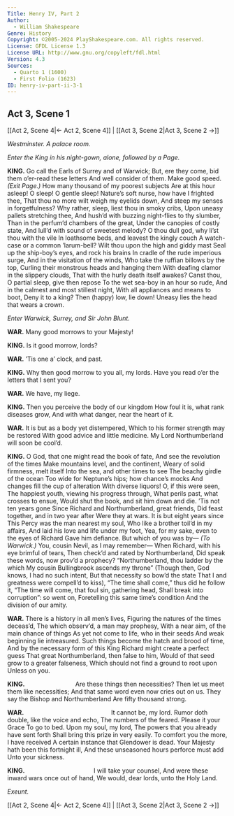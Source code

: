 ```yaml
---
Title: Henry IV, Part 2
Author: 
  - William Shakespeare
Genre: History
Copyright: ©2005-2024 PlayShakespeare.com. All rights reserved.
License: GFDL License 1.3
License URL: http://www.gnu.org/copyleft/fdl.html
Version: 4.3
Sources:
  - Quarto 1 (1600)
  - First Folio (1623)
ID: henry-iv-part-ii-3-1
---
```


## Act 3, Scene 1
[[Act 2, Scene 4|← Act 2, Scene 4]] | [[Act 3, Scene 2|Act 3, Scene 2 →]]

*Westminster. A palace room.*

*Enter the King in his night-gown, alone, followed by a Page.*

**KING.**
Go call the Earls of Surrey and of Warwick;
But, ere they come, bid them o’er-read these letters
And well consider of them. Make good speed.
*(Exit Page.)*
How many thousand of my poorest subjects
Are at this hour asleep! O sleep! O gentle sleep!
Nature’s soft nurse, how have I frighted thee,
That thou no more wilt weigh my eyelids down,
And steep my senses in forgetfulness?
Why rather, sleep, liest thou in smoky cribs,
Upon uneasy pallets stretching thee,
And hush’d with buzzing night-flies to thy slumber,
Than in the perfum’d chambers of the great,
Under the canopies of costly state,
And lull’d with sound of sweetest melody?
O thou dull god, why li’st thou with the vile
In loathsome beds, and leavest the kingly couch
A watch-case or a common ’larum-bell?
Wilt thou upon the high and giddy mast
Seal up the ship-boy’s eyes, and rock his brains
In cradle of the rude imperious surge,
And in the visitation of the winds,
Who take the ruffian billows by the top,
Curling their monstrous heads and hanging them
With deafing clamor in the slippery clouds,
That with the hurly death itself awakes?
Canst thou, O partial sleep, give then repose
To the wet sea-boy in an hour so rude,
And in the calmest and most stillest night,
With all appliances and means to boot,
Deny it to a king? Then (happy) low, lie down!
Uneasy lies the head that wears a crown.

*Enter Warwick, Surrey, and Sir John Blunt.*

**WAR.**
Many good morrows to your Majesty!

**KING.**
Is it good morrow, lords?

**WAR.**
’Tis one a’ clock, and past.

**KING.**
Why then good morrow to you all, my lords.
Have you read o’er the letters that I sent you?

**WAR.**
We have, my liege.

**KING.**
Then you perceive the body of our kingdom
How foul it is, what rank diseases grow,
And with what danger, near the heart of it.

**WAR.**
It is but as a body yet distempered,
Which to his former strength may be restored
With good advice and little medicine.
My Lord Northumberland will soon be cool’d.

**KING.**
O God, that one might read the book of fate,
And see the revolution of the times
Make mountains level, and the continent,
Weary of solid firmness, melt itself
Into the sea, and other times to see
The beachy girdle of the ocean
Too wide for Neptune’s hips; how chance’s mocks
And changes fill the cup of alteration
With diverse liquors! O, if this were seen,
The happiest youth, viewing his progress through,
What perils past, what crosses to ensue,
Would shut the book, and sit him down and die.
’Tis not ten years gone
Since Richard and Northumberland, great friends,
Did feast together, and in two year after
Were they at wars. It is but eight years since
This Percy was the man nearest my soul,
Who like a brother toil’d in my affairs,
And laid his love and life under my foot,
Yea, for my sake, even to the eyes of Richard
Gave him defiance. But which of you was by⁠—
*(To Warwick.)*
You, cousin Nevil, as I may remember⁠—
When Richard, with his eye brimful of tears,
Then check’d and rated by Northumberland,
Did speak these words, now prov’d a prophecy?
“Northumberland, thou ladder by the which
My cousin Bullingbrook ascends my throne”
(Though then, God knows, I had no such intent,
But that necessity so bow’d the state
That I and greatness were compell’d to kiss),
“The time shall come,” thus did he follow it,
“The time will come, that foul sin, gathering head,
Shall break into corruption”: so went on,
Foretelling this same time’s condition
And the division of our amity.

**WAR.**
There is a history in all men’s lives,
Figuring the natures of the times deceas’d,
The which observ’d, a man may prophesy,
With a near aim, of the main chance of things
As yet not come to life, who in their seeds
And weak beginning lie intreasured.
Such things become the hatch and brood of time,
And by the necessary form of this
King Richard might create a perfect guess
That great Northumberland, then false to him,
Would of that seed grow to a greater falseness,
Which should not find a ground to root upon
Unless on you.

**KING.**
        Are these things then necessities?
Then let us meet them like necessities;
And that same word even now cries out on us.
They say the Bishop and Northumberland
Are fifty thousand strong.

**WAR.**
              It cannot be, my lord.
Rumor doth double, like the voice and echo,
The numbers of the feared. Please it your Grace
To go to bed. Upon my soul, my lord,
The powers that you already have sent forth
Shall bring this prize in very easily.
To comfort you the more, I have received
A certain instance that Glendower is dead.
Your Majesty hath been this fortnight ill,
And these unseasoned hours perforce must add
Unto your sickness.

**KING.**
           I will take your counsel,
And were these inward wars once out of hand,
We would, dear lords, unto the Holy Land.

*Exeunt.*

[[Act 2, Scene 4|← Act 2, Scene 4]] | [[Act 3, Scene 2|Act 3, Scene 2 →]]